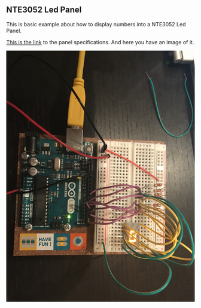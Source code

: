 ## NTE3052 Led Panel
This is basic example about how to display numbers into a NTE3052 Led Panel.

[This is the link](http://www.nteinc.com/specs/3000to3099/pdf/nte3052.pdf) to the panel specifications. And here you have an image of it.

<div align="center">
	<img src="https://raw.githubusercontent.com/nicoyuste/arduino_learning/master/NTE3052_led_panel/wire_image.jpg">
</div>
